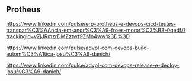 ## Protheus
https://www.linkedin.com/pulse/erp-protheus-e-devops-cicd-testes-transpar%C3%AAncia-em-andr%C3%A9-froes-moror%C3%B3-0qedf/?trackingId=vZjJRmzrDMZztwf9ZMn4ww%3D%3D

https://www.linkedin.com/pulse/advpl-com-devops-build-autom%C3%A1tica-josu%C3%A9-danich/

https://www.linkedin.com/pulse/advpl-com-devops-release-e-deploy-josu%C3%A9-danich/
